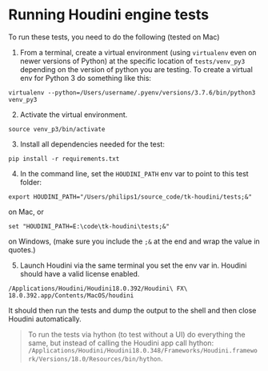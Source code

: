 
# Running Houdini engine tests

To run these tests, you need to do the following (tested on Mac)

1. From a terminal, create a virtual environment (using `virtualenv` even on newer versions of Python) at the specific location of `tests/venv_py3` depending on the version of python you are testing.
To create a virtual env for Python 3 do something like this:

```
virtualenv --python=/Users/username/.pyenv/versions/3.7.6/bin/python3 venv_py3
```

2. Activate the virtual environment.

```
source venv_p3/bin/activate
```

3. Install all dependencies needed for the test:

```
pip install -r requirements.txt
```

4. In the command line, set the `HOUDINI_PATH` env var to point to this test folder:

```
export HOUDINI_PATH="/Users/philips1/source_code/tk-houdini/tests;&"
```

on Mac, or

```
set "HOUDINI_PATH=E:\code\tk-houdini\tests;&"
```

on Windows, (make sure you include the `;&` at the end and wrap the value in quotes.)

5. Launch Houdini via the same terminal you set the env var in. Houdini should have a valid license enabled.

```
/Applications/Houdini/Houdini18.0.392/Houdini\ FX\ 18.0.392.app/Contents/MacOS/houdini
```

It should then run the tests and dump the output to the shell and then close Houdini automatically.

> To run the tests via hython (to test without a UI) do everything the same, but instead of calling the Houdini app call hython: `/Applications/Houdini/Houdini18.0.348/Frameworks/Houdini.framework/Versions/18.0/Resources/bin/hython`.
